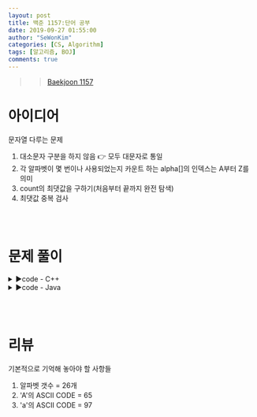 ```yaml
---
layout: post
title: 백준 1157:단어 공부
date: 2019-09-27 01:55:00
author: "SeWonKim"
categories: [CS, Algorithm]
tags: [알고리즘, BOJ]
comments: true
---
```


> > [Baekjoon 1157](https://www.acmicpc.net/problem/1157)


# 아이디어

문자열 다루는 문제

1. 대소문자 구분을 하지 않음 👉 모두 대문자로 통일
2. 각 알파벳이 몇 번이나 사용되었는지 카운트 하는 alpha[]의 인덱스는 A부터 Z를 의미
3. count의 최댓값을 구하기(처음부터 끝까지 완전 탐색)
4. 최댓값 중복 검사


&nbsp;  
&nbsp;

# 문제 풀이

<details>
<summary>▶️code - C++</summary>
<div markdown="1">

```cpp
#include <iostream>
#include <string>

using namespace std;

// ASCII code 'A' = 65
// 알파벳 갯수 26개
int alpha[26];

int main(void)
{
    string input;
    cin >> input;

    for (int i = 0; i < input.size(); i++)
    {
        input[i] = toupper(input[i]);

        int index = input[i] - 65;
        alpha[index] += 1;
    }

    // 최댓값 찾기
    int max = 0;
    char answer = '?';
    for (int i = 0; i < 26; i++)
    {
        if (max < alpha[i])
        {
            max = alpha[i];
            answer = i + 65;
        }
    }

    // 최댓값 중복 검사
    int count = 0;
    for (int i = 0; i < 26; i++)
    {
        if (max == alpha[i])
        {
            count++;
        }
    }

    if (count >= 2)
    {
        answer = '?';
    }
    cout << answer << endl;

    return 0;
}
```
</div>
</details>

<details>
<summary>▶️code - Java</summary>
<div markdown="1">

```java
import java.io.BufferedReader;
import java.io.InputStreamReader;

public class Main {

	public static void main(String[] args) throws Exception {
		BufferedReader br = new BufferedReader(new InputStreamReader(System.in));
		String str = br.readLine();
		str = str.toUpperCase();	// 대문자로 통일

		// 알파벳 갯수만큼 배열 만들기
		int length = 'Z' - 'A';
		int[] count = new int[length+1];
		
		// 완전탐색하며 카운팅
		for(int i=0; i<str.length(); i++) {
			count[str.charAt(i) - 'A']++;
		}
		
		// 최댓값 구하기
		int max = Integer.MIN_VALUE;
		char ch = '?';
		for(int i=0; i<count.length; i++) {
			if(max < count[i]) {
				max = count[i];
				ch  = (char)(i+ 'A');
			}
		}
		
		// 중복이 있으면 안됨
		int check = 0;
		for(int value : count) {
			if(value == max) {
				check++;
			}
		}
		if(check > 1) {
			System.out.println('?');
		}
		else {
			System.out.println(ch);
		}
	}

}
```
</div>
</details>

&nbsp;  
&nbsp;

# 리뷰

기본적으로 기억해 놓아야 할 사항들

1. 알파벳 갯수 = 26개
2. 'A'의 ASCII CODE = 65
3. 'a'의 ASCII CODE = 97


